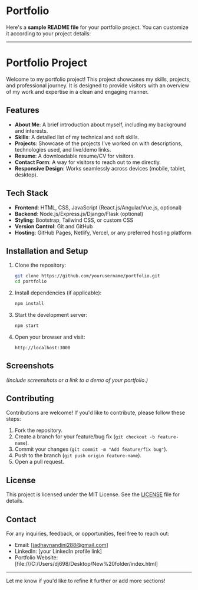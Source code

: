 # Portfolio
Here's a **sample README file** for your portfolio project. You can customize it according to your project details:

---

# Portfolio Project

Welcome to my portfolio project! This project showcases my skills, projects, and professional journey. It is designed to provide visitors with an overview of my work and expertise in a clean and engaging manner.

## Features

- **About Me**: A brief introduction about myself, including my background and interests.
- **Skills**: A detailed list of my technical and soft skills.
- **Projects**: Showcase of the projects I've worked on with descriptions, technologies used, and live/demo links.
- **Resume**: A downloadable resume/CV for visitors.
- **Contact Form**: A way for visitors to reach out to me directly.
- **Responsive Design**: Works seamlessly across devices (mobile, tablet, desktop).

## Tech Stack

- **Frontend**: HTML, CSS, JavaScript (React.js/Angular/Vue.js, optional)
- **Backend**: Node.js/Express.js/Django/Flask (optional)
- **Styling**: Bootstrap, Tailwind CSS, or custom CSS
- **Version Control**: Git and GitHub
- **Hosting**: GitHub Pages, Netlify, Vercel, or any preferred hosting platform

## Installation and Setup

1. Clone the repository:
   ```bash
   git clone https://github.com/yourusername/portfolio.git
   cd portfolio
   ```

2. Install dependencies (if applicable):
   ```bash
   npm install
   ```

3. Start the development server:
   ```bash
   npm start
   ```

4. Open your browser and visit:
   ```
   http://localhost:3000
   ```

## Screenshots

*(Include screenshots or a link to a demo of your portfolio.)*

## Contributing

Contributions are welcome! If you'd like to contribute, please follow these steps:

1. Fork the repository.
2. Create a branch for your feature/bug fix (`git checkout -b feature-name`).
3. Commit your changes (`git commit -m "Add feature/fix bug"`).
4. Push to the branch (`git push origin feature-name`).
5. Open a pull request.

## License

This project is licensed under the MIT License. See the [LICENSE](./LICENSE) file for details.

## Contact

For any inquiries, feedback, or opportunities, feel free to reach out:

- Email: [jadhavnandini288@gmail.com]
- LinkedIn: [your LinkedIn profile link]
- Portfolio Website: [file:///C:/Users/dj698/Desktop/New%20folder/index.html]

---

Let me know if you'd like to refine it further or add more sections!
